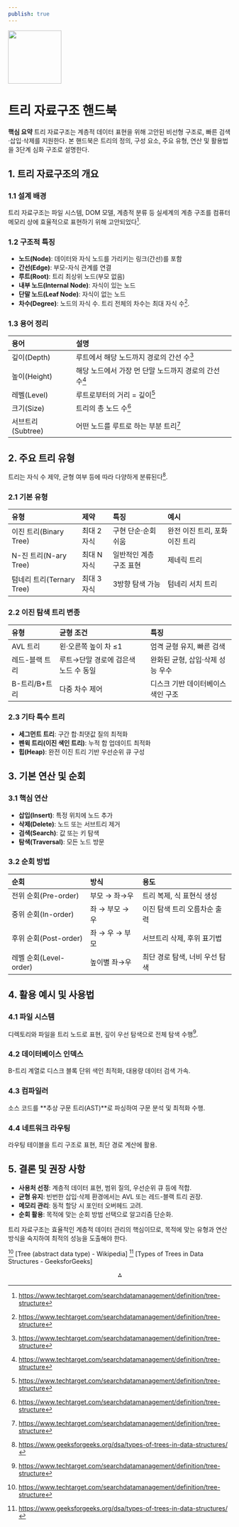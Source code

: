 ```yaml
---
publish: true
---
```


<img src="https://r2cdn.perplexity.ai/pplx-full-logo-primary-dark%402x.png" class="logo" width="120"/>

# 트리 자료구조 핸드북

**핵심 요약**
트리 자료구조는 계층적 데이터 표현을 위해 고안된 비선형 구조로, 빠른 검색·삽입·삭제를 지원한다. 본 핸드북은 트리의 정의, 구성 요소, 주요 유형, 연산 및 활용법을 3단계 심화 구조로 설명한다.

## 1. 트리 자료구조의 개요

### 1.1 설계 배경

트리 자료구조는 파일 시스템, DOM 모델, 계층적 분류 등 실세계의 계층 구조를 컴퓨터 메모리 상에 효율적으로 표현하기 위해 고안되었다[^1].

### 1.2 구조적 특징

- **노드(Node)**: 데이터와 자식 노드를 가리키는 링크(간선)를 포함
- **간선(Edge)**: 부모-자식 관계를 연결
- **루트(Root)**: 트리 최상위 노드(부모 없음)
- **내부 노드(Internal Node)**: 자식이 있는 노드
- **단말 노드(Leaf Node)**: 자식이 없는 노드
- **차수(Degree)**: 노드의 자식 수. 트리 전체의 차수는 최대 자식 수[^1].


### 1.3 용어 정리

| 용어 | 설명 |
| :-- | :-- |
| 깊이(Depth) | 루트에서 해당 노드까지 경로의 간선 수[^1] |
| 높이(Height) | 해당 노드에서 가장 먼 단말 노드까지 경로의 간선 수[^1] |
| 레벨(Level) | 루트로부터의 거리 = 깊이[^1] |
| 크기(Size) | 트리의 총 노드 수[^1] |
| 서브트리(Subtree) | 어떤 노드를 루트로 하는 부분 트리[^1] |

## 2. 주요 트리 유형

트리는 자식 수 제약, 균형 여부 등에 따라 다양하게 분류된다[^2].

### 2.1 기본 유형

| 유형 | 제약 | 특징 | 예시 |
| :-- | :-- | :-- | :-- |
| 이진 트리(Binary Tree) | 최대 2자식 | 구현 단순·순회 쉬움 | 완전 이진 트리, 포화 이진 트리 |
| N-진 트리(N-ary Tree) | 최대 N자식 | 일반적인 계층 구조 표현 | 제네릭 트리 |
| 텀네리 트리(Ternary Tree) | 최대 3자식 | 3방향 탐색 가능 | 텀네리 서치 트리 |

### 2.2 이진 탐색 트리 변종

| 유형 | 균형 조건 | 특징 |
| :-- | :-- | :-- |
| AVL 트리 | 왼·오른쪽 높이 차 ≤1 | 엄격 균형 유지, 빠른 검색 |
| 레드-블랙 트리 | 루트→단말 경로에 검은색 노드 수 동일 | 완화된 균형, 삽입·삭제 성능 우수 |
| B-트리/B+트리 | 다중 차수 제어 | 디스크 기반 데이터베이스 색인 구조 |

### 2.3 기타 특수 트리

- **세그먼트 트리**: 구간 합·최댓값 질의 최적화
- **펜윅 트리(이진 색인 트리)**: 누적 합 업데이트 최적화
- **힙(Heap)**: 완전 이진 트리 기반 우선순위 큐 구성


## 3. 기본 연산 및 순회

### 3.1 핵심 연산

- **삽입(Insert)**: 특정 위치에 노드 추가
- **삭제(Delete)**: 노드 또는 서브트리 제거
- **검색(Search)**: 값 또는 키 탐색
- **탐색(Traversal)**: 모든 노드 방문


### 3.2 순회 방법

| 순회 | 방식 | 용도 |
| :-- | :-- | :-- |
| 전위 순회(Pre-order) | 부모 → 좌→우 | 트리 복제, 식 표현식 생성 |
| 중위 순회(In-order) | 좌 → 부모 → 우 | 이진 탐색 트리 오름차순 출력 |
| 후위 순회(Post-order) | 좌 → 우 → 부모 | 서브트리 삭제, 후위 표기법 |
| 레벨 순회(Level-order) | 높이별 좌→우 | 최단 경로 탐색, 너비 우선 탐색 |

## 4. 활용 예시 및 사용법

### 4.1 파일 시스템

디렉토리와 파일을 트리 노드로 표현, 깊이 우선 탐색으로 전체 탐색 수행[^1].

### 4.2 데이터베이스 인덱스

B-트리 계열로 디스크 블록 단위 색인 최적화, 대용량 데이터 검색 가속.

### 4.3 컴파일러

소스 코드를 **추상 구문 트리(AST)**로 파싱하여 구문 분석 및 최적화 수행.

### 4.4 네트워크 라우팅

라우팅 테이블을 트리 구조로 표현, 최단 경로 계산에 활용.

## 5. 결론 및 권장 사항

- **사용처 선정**: 계층적 데이터 표현, 범위 질의, 우선순위 큐 등에 적합.
- **균형 유지**: 빈번한 삽입·삭제 환경에서는 AVL 또는 레드-블랙 트리 권장.
- **메모리 관리**: 동적 할당 시 포인터 오버헤드 고려.
- **순회 활용**: 목적에 맞는 순회 방법 선택으로 알고리즘 단순화.

트리 자료구조는 효율적인 계층적 데이터 관리의 핵심이므로, 목적에 맞는 유형과 연산 방식을 숙지하여 최적의 성능을 도출해야 한다.

[^1] [Tree (abstract data type) - Wikipedia]
[^2] [Types of Trees in Data Structures - GeeksforGeeks]

<div style="text-align: center">⁂</div>

[^1]: https://www.techtarget.com/searchdatamanagement/definition/tree-structure

[^2]: https://www.geeksforgeeks.org/dsa/types-of-trees-in-data-structures/

[^3]: https://www.scaler.in/types-of-trees-in-data-structures/

[^4]: https://www.newtonschool.co/post/tree-data-structure-types-operations-applications

[^5]: https://www.w3schools.com/dsa/dsa_theory_trees.php

[^6]: https://herovired.com/learning-hub/blogs/trees-in-data-structure/

[^7]: https://www.thedshandbook.com/trees/

[^8]: https://www.theknowledgeacademy.com/blog/types-of-trees-in-data-structure/

[^9]: https://www.wscubetech.com/resources/dsa/tree-data-structure

[^10]: https://www.geeksforgeeks.org/dsa/introduction-to-tree-data-structure/

[^11]: https://www.ccbp.in/blog/articles/application-of-tree-in-data-structure

[^12]: https://en.wikipedia.org/wiki/Tree_(abstract_data_type)

[^13]: https://www.tutorialspoint.com/data_structures_algorithms/tree_data_structure.htm

[^14]: https://www.geeksforgeeks.org/dsa/tree-data-structure/

[^15]: https://www.upgrad.com/blog/types-of-trees-in-data-structure/

[^16]: https://unstop.com/blog/tree-data-structure

[^17]: https://www.programiz.com/dsa/trees

[^18]: https://alchemy.com/docs/tree-data-structures

